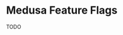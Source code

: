 # Medusa Feature Flags

<!--
https://github.com/medusajs/medusa/tree/develop/packages/utils/src/feature-flags
-->

TODO
